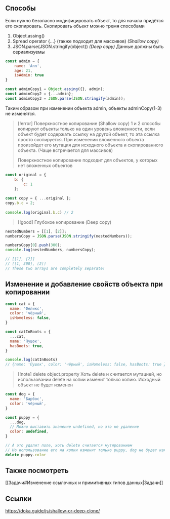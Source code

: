 ## Cпособы

Если нужно безопасно модифицировать объект, то для начала придётся его скопировать. Скопировать объект можно тремя способами
1. Object.assing()
2. Spread operator {...} (также подходит для массивов) *(Shallow copy)*
3. JSON.parse(JSON.stringify(object)) *(Deep copy)* Данные должны быть сериализуемы

```js
const admin = {
	name: 'Ann',
	age: 21,
	isAdmin: true
}

const adminCopy1 = Object.assing({}, admin);
const adminCopy2 = {...admin};
const adminCopy3 = JSON.parse(JSON.stringify(admin));
```

Таким образом при изменении объекта admin, объекты adminCopy(1-3) не изменятся.

>[!error] Поверхностное копирование (Shallow copy)
>1 и 2 способы копируют объекты только на один уровень вложенности, если объект будет содержать ссылку на другой объект, то эта ссылка просто скопируется. При изменении вложенного объекта произойдет его мутация для исходного объекта и скопированного объекта. (Чаще встречается для массивов) 
>
>Поверхностное копирование подходит для объектов, у которых нет вложенных объектов
```js
const original = {
	b: {
		c: 1
	};
	
const copy = { ...original };
copy.b.c = 2;
	
console.log(original.b.c) // 2
```

>[!good] Глубокое копирование (Deep copy)
```js
nestedNumbers = [[1], [2]];
numbersCopy = JSON.parse(JSON.stringify(nestedNumbers));

numbersCopy[0].push(300);
console.log(nestedNumbers, numbersCopy);

// [[1], [2]]
// [[1, 300], [2]]
// These two arrays are completely separate!
```

## Изменение и добавление свойств объекта при копировании
```js
const cat = {
  name: 'Феликс',
  color: 'чёрный',
  isHomeless: false,
}

const catInBoots = {
  ...cat,
  name: 'Пушок',
  hasBoots: true,
}

console.log(catInBoots)
// {name: 'Пушок', color: 'чёрный', isHomeless: false, hasBoots: true }
```


>[!note] delete object.property
>Хоть delete и считается мутацией, но использовании delete на копии изменит только копию. Исходный объект не будет изменен
```js
const dog = {
  name: 'Барбос',
  color: 'чёрный',
}

const puppy = {
  ...dog,
  // Можно выставить значение undefined, но это не удаление
  color: undefined,
}

// А это удалит поле, хоть delete считается мутированием
// Но использование его на копии изменит только puppy, dog не будет изменен
delete puppy.color
```




## Также посмотреть
[[Задачи#Изменение ссылочных и примитивных типов данных|Задачи]]

## Ссылки
https://doka.guide/js/shallow-or-deep-clone/